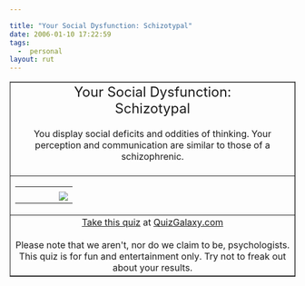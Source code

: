```yaml
---

title: "Your Social Dysfunction: Schizotypal"
date: 2006-01-10 17:22:59
tags:
  -  personal
layout: rut
---
```



<table border="1" width="355" cellspacing="0" cellpadding="0"> <tr> <td align="center"> <font size="+2">Your Social Dysfunction:<br  />Schizotypal</font><br  /><br  /> You display social deficits and oddities of thinking.  Your perception and communication are similar to those of a schizophrenic.<br  /><br  /> </td> </tr> <tr> <td> <table width="350" cellpadding="0" cellspacing="0" border="0"> <tbody> <tr> 	<td width="53"></td> <td></td> </tr> <tr> 	<td width="53"></td> <td valign="top" align="left"><img src="http://www.quizgalaxy.com/result_images/locator.gif" border="0"  /></td> </tr> </tbody> </table> </td> </tr>  <tr> <td align="center"> <a href="http://www.quizgalaxy.com/quiz.php?id=72">Take this quiz</a> at <a href="http://www.quizgalaxy.com">QuizGalaxy.com</a> <br  /><br  /><div>Please note that we aren't, nor do we claim to be, psychologists.  This quiz is for fun and entertainment only.  Try not to freak out about your results.</div> </td></tr> </table>

